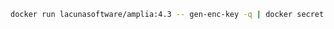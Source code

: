 ﻿```sh
docker run lacunasoftware/amplia:4.3 -- gen-enc-key -q | docker secret create amplia_encryption_key -
```
